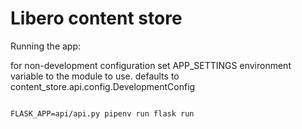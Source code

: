 Libero content store
====================

Running the app:

for non-development configuration set APP_SETTINGS environment variable to the module to use. 
defaults to content_store.api.config.DevelopmentConfig

```

FLASK_APP=api/api.py pipenv run flask run
```
